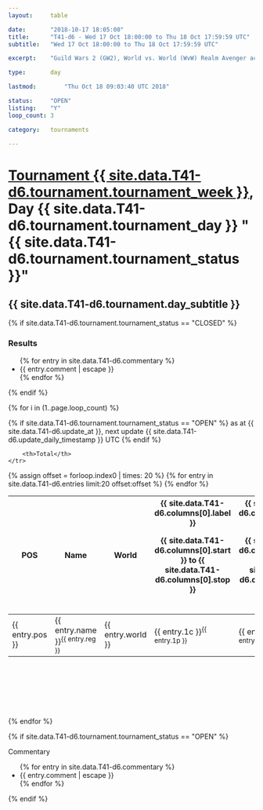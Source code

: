 ```yaml
---
layout: 	table

date: 		"2018-10-17 18:05:00"
title: 		"T41-d6 - Wed 17 Oct 18:00:00 to Thu 18 Oct 17:59:59 UTC"
subtitle: 	"Wed 17 Oct 18:00:00 to Thu 18 Oct 17:59:59 UTC"

excerpt:    "Guild Wars 2 (GW2), World vs. World (WvW) Realm Avenger achivement Tournament. \"Every Kill Counts\""

type:       day

lastmod: 		"Thu Oct 18 09:03:40 UTC 2018"

status:     "OPEN"
listing:    "Y"
loop_count: 3

category: 	tournaments

---
```

<div class="table_header">
    <h1><a href="{{ site.data.T41-d6.tournament.week_url }}">Tournament {{ site.data.T41-d6.tournament.tournament_week }}</a>, Day {{ site.data.T41-d6.tournament.tournament_day }} "{{ site.data.T41-d6.tournament.tournament_status }}"</h1>
    <h2>{{ site.data.T41-d6.tournament.day_subtitle }}</h2> 
</div>

{% if site.data.T41-d6.tournament.tournament_status == "CLOSED" %} 
<div class="commentary">
  <h3>Results</h3>
  <ul>
    {% for entry in site.data.T41-d6.commentary %}
    <li class="commentary_list">{{ entry.comment | escape }}</li>
    {% endfor %}
  </ul>
</div>
{% endif %}


{% for i in (1..page.loop_count) %}

{% if site.data.T41-d6.tournament.tournament_status == "OPEN" %} 
<span class="table_nextupdate">as at {{ site.data.T41-d6.update_at }}, next update {{ site.data.T41-d6.update_daily_timestamp }} UTC</span> 
{% endif %}

<table class="day_table">
  <colgroup>
    <col style="width:18px">
    <col style="width:55px">
    <col style="width:55px">
    <col style="width:12px">
    <col style="width:12px">
    <col style="width:12px">
    <col style="width:12px">
    <col style="width:12px">
    <col style="width:12px">
    <col style="width:12px">
    <col style="width:12px">
    <col style="width:12px">
    <col style="width:12px">
    <col style="width:12px">
    <col style="width:12px">
    <col style="width:12px">
    <col style="width:12px">
    <col style="width:12px">
    <col style="width:12px">
    <col style="width:12px">
    <col style="width:12px">
    <col style="width:12px">
    <col style="width:12px">
    <col style="width:12px">
    <col style="width:12px">
    <col style="width:12px">
    <col style="width:12px">
    <col style="width:18px">
  </colgroup>  
  <thead>
    <tr>
        <th>POS</th>
        <th class="AlignLeft">Name</th>
        <th class="AlignLeft">World</th>

<th><div class="label">{{ site.data.T41-d6.columns[0].label }}<p class="onhover">{{ site.data.T41-d6.columns[0].start }} to {{ site.data.T41-d6.columns[0].stop }}</p></div>​</th>
<th><div class="label">{{ site.data.T41-d6.columns[1].label }}<p class="onhover">{{ site.data.T41-d6.columns[1].start }} to {{ site.data.T41-d6.columns[1].stop }}</p></div>​</th>
<th><div class="label">{{ site.data.T41-d6.columns[2].label }}<p class="onhover">{{ site.data.T41-d6.columns[2].start }} to {{ site.data.T41-d6.columns[2].stop }}</p></div>​</th>
<th><div class="label">{{ site.data.T41-d6.columns[3].label }}<p class="onhover">{{ site.data.T41-d6.columns[3].start }} to {{ site.data.T41-d6.columns[3].stop }}</p></div>​</th>
<th><div class="label">{{ site.data.T41-d6.columns[4].label }}<p class="onhover">{{ site.data.T41-d6.columns[4].start }} to {{ site.data.T41-d6.columns[4].stop }}</p></div>​</th>
<th><div class="label">{{ site.data.T41-d6.columns[5].label }}<p class="onhover">{{ site.data.T41-d6.columns[5].start }} to {{ site.data.T41-d6.columns[5].stop }}</p></div>​</th>
<th><div class="label">{{ site.data.T41-d6.columns[6].label }}<p class="onhover">{{ site.data.T41-d6.columns[6].start }} to {{ site.data.T41-d6.columns[6].stop }}</p></div>​</th>
<th><div class="label">{{ site.data.T41-d6.columns[7].label }}<p class="onhover">{{ site.data.T41-d6.columns[7].start }} to {{ site.data.T41-d6.columns[7].stop }}</p></div>​</th>
<th><div class="label">{{ site.data.T41-d6.columns[8].label }}<p class="onhover">{{ site.data.T41-d6.columns[8].start }} to {{ site.data.T41-d6.columns[8].stop }}</p></div>​</th>
<th><div class="label">{{ site.data.T41-d6.columns[9].label }}<p class="onhover">{{ site.data.T41-d6.columns[9].start }} to {{ site.data.T41-d6.columns[9].stop }}</p></div>​</th>
<th><div class="label">{{ site.data.T41-d6.columns[10].label }}<p class="onhover">{{ site.data.T41-d6.columns[10].start }} to {{ site.data.T41-d6.columns[10].stop }}</p></div>​</th>

<th><div class="label">{{ site.data.T41-d6.columns[11].label }}<p class="onhover">{{ site.data.T41-d6.columns[11].start }} to {{ site.data.T41-d6.columns[11].stop }}</p></div>​</th>
<th><div class="label">{{ site.data.T41-d6.columns[12].label }}<p class="onhover">{{ site.data.T41-d6.columns[12].start }} to {{ site.data.T41-d6.columns[12].stop }}</p></div>​</th>
<th><div class="label">{{ site.data.T41-d6.columns[13].label }}<p class="onhover">{{ site.data.T41-d6.columns[13].start }} to {{ site.data.T41-d6.columns[13].stop }}</p></div>​</th>
<th><div class="label">{{ site.data.T41-d6.columns[14].label }}<p class="onhover">{{ site.data.T41-d6.columns[14].start }} to {{ site.data.T41-d6.columns[14].stop }}</p></div>​</th>
<th><div class="label">{{ site.data.T41-d6.columns[15].label }}<p class="onhover">{{ site.data.T41-d6.columns[15].start }} to {{ site.data.T41-d6.columns[15].stop }}</p></div>​</th>
<th><div class="label">{{ site.data.T41-d6.columns[16].label }}<p class="onhover">{{ site.data.T41-d6.columns[16].start }} to {{ site.data.T41-d6.columns[16].stop }}</p></div>​</th>
<th><div class="label">{{ site.data.T41-d6.columns[17].label }}<p class="onhover">{{ site.data.T41-d6.columns[17].start }} to {{ site.data.T41-d6.columns[17].stop }}</p></div>​</th>
<th><div class="label">{{ site.data.T41-d6.columns[18].label }}<p class="onhover">{{ site.data.T41-d6.columns[18].start }} to {{ site.data.T41-d6.columns[18].stop }}</p></div>​</th>
<th><div class="label">{{ site.data.T41-d6.columns[19].label }}<p class="onhover">{{ site.data.T41-d6.columns[19].start }} to {{ site.data.T41-d6.columns[19].stop }}</p></div>​</th>
<th><div class="label">{{ site.data.T41-d6.columns[20].label }}<p class="onhover">{{ site.data.T41-d6.columns[20].start }} to {{ site.data.T41-d6.columns[20].stop }}</p></div>​</th>

<th><div class="label">{{ site.data.T41-d6.columns[21].label }}<p class="onhover">{{ site.data.T41-d6.columns[21].start }} to {{ site.data.T41-d6.columns[21].stop }}</p></div>​</th>
<th><div class="label">{{ site.data.T41-d6.columns[22].label }}<p class="onhover">{{ site.data.T41-d6.columns[22].start }} to {{ site.data.T41-d6.columns[22].stop }}</p></div>​</th>
<th><div class="label">{{ site.data.T41-d6.columns[23].label }}<p class="onhover">{{ site.data.T41-d6.columns[23].start }} to {{ site.data.T41-d6.columns[23].stop }}</p></div>​</th>

        <th>Total</th>
    </tr>
  </thead>
  {% assign offset = forloop.index0 | times: 20 %}
<tbody>
{% for entry in site.data.T41-d6.entries limit:20 offset:offset %}
  <tr>
    <td class="pl{{ entry.pos }}">{{ entry.pos }}</td>
    <td class="AlignLeft">{{ entry.name }}<sup>{{ entry.reg }}</sup></td>
    <td class="AlignLeft">{{ entry.world }}</td>
    <td class="pl{{ entry.1p }}">{{ entry.1c }}<sup>{{ entry.1p }}</sup></td>
    <td class="pl{{ entry.2p }}">{{ entry.2c }}<sup>{{ entry.2p }}</sup></td>
    <td class="pl{{ entry.3p }}">{{ entry.3c }}<sup>{{ entry.3p }}</sup></td>
    <td class="pl{{ entry.4p }}">{{ entry.4c }}<sup>{{ entry.4p }}</sup></td>
    <td class="pl{{ entry.5p }}">{{ entry.5c }}<sup>{{ entry.5p }}</sup></td>
    <td class="pl{{ entry.6p }}">{{ entry.6c }}<sup>{{ entry.6p }}</sup></td>
    <td class="pl{{ entry.7p }}">{{ entry.7c }}<sup>{{ entry.7p }}</sup></td>
    <td class="pl{{ entry.8p }}">{{ entry.8c }}<sup>{{ entry.8p }}</sup></td>
    <td class="pl{{ entry.9p }}">{{ entry.9c }}<sup>{{ entry.9p }}</sup></td>
    <td class="pl{{ entry.10p }}">{{ entry.10c }}<sup>{{ entry.10p }}</sup></td>
    <td class="pl{{ entry.11p }}">{{ entry.11c }}<sup>{{ entry.11p }}</sup></td>
    <td class="pl{{ entry.12p }}">{{ entry.12c }}<sup>{{ entry.12p }}</sup></td>
    <td class="pl{{ entry.13p }}">{{ entry.13c }}<sup>{{ entry.13p }}</sup></td>
    <td class="pl{{ entry.14p }}">{{ entry.14c }}<sup>{{ entry.14p }}</sup></td>
    <td class="pl{{ entry.15p }}">{{ entry.15c }}<sup>{{ entry.15p }}</sup></td>
    <td class="pl{{ entry.16p }}">{{ entry.16c }}<sup>{{ entry.16p }}</sup></td>
    <td class="pl{{ entry.17p }}">{{ entry.17c }}<sup>{{ entry.17p }}</sup></td>
    <td class="pl{{ entry.18p }}">{{ entry.18c }}<sup>{{ entry.18p }}</sup></td>
    <td class="pl{{ entry.19p }}">{{ entry.19c }}<sup>{{ entry.19p }}</sup></td>
    <td class="pl{{ entry.20p }}">{{ entry.20c }}<sup>{{ entry.20p }}</sup></td>
    <td class="pl{{ entry.21p }}">{{ entry.21c }}<sup>{{ entry.21p }}</sup></td>
    <td class="pl{{ entry.22p }}">{{ entry.22c }}<sup>{{ entry.22p }}</sup></td>
    <td class="pl{{ entry.23p }}">{{ entry.23c }}<sup>{{ entry.23p }}</sup></td>
    <td class="pl{{ entry.24p }}">{{ entry.24c }}<sup>{{ entry.24p }}</sup></td>
    <td>{{ entry.total }}</td>
  </tr>
{% endfor %}  
</tbody>
</table>
<div class="leaderboard">
  <script async src="//pagead2.googlesyndication.com/pagead/js/adsbygoogle.js"></script>
  <!-- 728x90 -->
  <ins class="adsbygoogle"
       style="display:inline-block;width:728px;height:90px"
       data-ad-client="ca-pub-3274917281288240"
       data-ad-slot="3870538733"></ins>
  <script>
  (adsbygoogle = window.adsbygoogle || []).push({});
  </script>    
</div>
<br />
{% endfor %}

{% if site.data.T41-d6.tournament.tournament_status == "OPEN" %} 
<div class="commentary">
  <span class="commentary_title">Commentary</span>
  <ul>
    {% for entry in site.data.T41-d6.commentary %}
    <li class="commentary_list">{{ entry.comment | escape }}</li>
    {% endfor %}
  </ul>
</div>
{% endif %}


